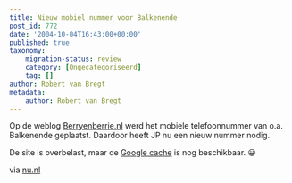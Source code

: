 ```yaml
---
title: Nieuw mobiel nummer voor Balkenende
post_id: 772
date: '2004-10-04T16:43:00+00:00'
published: true
taxonomy:
    migration-status: review
    category: [Ongecategoriseerd]
    tag: []
author: Robert van Bregt
metadata:
    author: Robert van Bregt
---
```

Op de weblog [Berryenberrie.nl](http://web.archive.org/web/20050207110754/http://62.93.239.30/home/) werd het mobiele telefoonnummer van o.a. Balkenende geplaatst. Daardoor heeft JP nu een nieuw nummer nodig.

De site is overbelast, maar de [Google cache](http://web.archive.org/web/20050207110754/http://66.102.9.104/search?q=cache:BOtIQYvI-Y8J:berryenberrie.nl/home/index.php%3Faction%3Dfullnews%26showcomments%3D1%26id%3D517+berryenberrie.nl+telefoonnummers&hl=en&lr=&ie=UTF-8&strip=1) is nog beschikbaar. 😀

via [nu.nl](http://web.archive.org/web/20050207110754/http://nu.nl/news.jsp?n=420922&c=51)